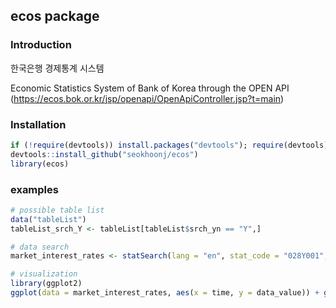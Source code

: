 ecos package
---

### Introduction
한국은행 경제통계 시스템  

Economic Statistics System of Bank of Korea through the OPEN API  
(https://ecos.bok.or.kr/jsp/openapi/OpenApiController.jsp?t=main)

### Installation
```r
if (!require(devtools)) install.packages("devtools"); require(devtools)  
devtools::install_github("seokhoonj/ecos")  
library(ecos)
```

### examples
```r
# possible table list
data("tableList")
tableList_srch_Y <- tableList[tableList$srch_yn == "Y",] 

# data search 
market_interest_rates <- statSearch(lang = "en", stat_code = "028Y001", item_code = "BEEA14")

# visualization
library(ggplot2)
ggplot(data = market_interest_rates, aes(x = time, y = data_value)) + geom_line(stat = "identity")
```

